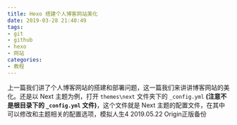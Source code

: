 ```yaml
---
title: Hexo 搭建个人博客网站美化
date: 2019-03-28 21:40:49
tags:
- git
- github
- hexo
- 网站
categories:
- 教程
---
```


上一篇我们讲了个人博客网站的搭建和部署问题，这一篇我们来讲讲博客网站的美化。还是以 Next 主题为例，打开 `themes\next` 文件夹下的 `_config.yml` **(注意不是根目录下的 `_config.yml` 文件)**，这个文件就是 Next 主题的配置文件，在其中可以修改和主题相关的配置选项，模拟人生4 2019.05.22 Origin正版备份
